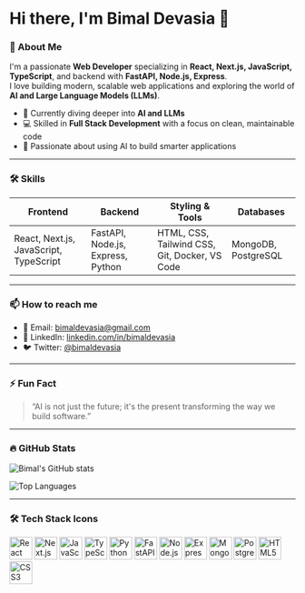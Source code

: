 

# Hi there, I'm Bimal Devasia 👋

### 🚀 About Me
I'm a passionate **Web Developer** specializing in **React, Next.js, JavaScript, TypeScript**, and backend with **FastAPI, Node.js, Express**.  
I love building modern, scalable web applications and exploring the world of **AI and Large Language Models (LLMs)**.

- 🌱 Currently diving deeper into **AI and LLMs**  
- 💻 Skilled in **Full Stack Development** with a focus on clean, maintainable code  
- 🎯 Passionate about using AI to build smarter applications  

---

### 🛠️ Skills

| Frontend               | Backend                | Styling & Tools       | Databases              |
|------------------------|------------------------|------------------------|------------------------|
| React, Next.js, JavaScript, TypeScript | FastAPI, Node.js, Express, Python | HTML, CSS, Tailwind CSS, Git, Docker, VS Code | MongoDB, PostgreSQL |

---

### 📫 How to reach me

- 📧 Email: bimaldevasia@gmail.com  
- 🔗 LinkedIn: [linkedin.com/in/bimaldevasia](https://www.linkedin.com/in/bimal-devasia-57838a279/)  
- 🐦 Twitter: [@bimaldevasia](https://twitter.com/bimaldevasia)  

---

### ⚡ Fun Fact

> “AI is not just the future; it's the present transforming the way we build software.”

---

### 🔥 GitHub Stats

![Bimal's GitHub stats](https://github-readme-stats.vercel.app/api?username=bimaldevasia&show_icons=true&theme=radical)

![Top Languages](https://github-readme-stats.vercel.app/api/top-langs/?username=bimaldevasia&layout=compact&theme=radical)

---

### 🛠️ Tech Stack Icons

<p>
  <img src="https://cdn.jsdelivr.net/gh/devicons/devicon/icons/react/react-original.svg" alt="React" width="40" height="40"/>
  <img src="https://cdn.jsdelivr.net/gh/devicons/devicon/icons/nextjs/nextjs-original.svg" alt="Next.js" width="40" height="40"/>
  <img src="https://cdn.jsdelivr.net/gh/devicons/devicon/icons/javascript/javascript-original.svg" alt="JavaScript" width="40" height="40"/>
  <img src="https://cdn.jsdelivr.net/gh/devicons/devicon/icons/typescript/typescript-original.svg" alt="TypeScript" width="40" height="40"/>
  <img src="https://cdn.jsdelivr.net/gh/devicons/devicon/icons/python/python-original.svg" alt="Python" width="40" height="40"/>
  <img src="https://cdn.jsdelivr.net/gh/devicons/devicon/icons/fastapi/fastapi-original.svg" alt="FastAPI" width="40" height="40"/>
  <img src="https://cdn.jsdelivr.net/gh/devicons/devicon/icons/nodejs/nodejs-original.svg" alt="Node.js" width="40" height="40"/>
  <img src="https://cdn.jsdelivr.net/gh/devicons/devicon/icons/express/express-original.svg" alt="Express" width="40" height="40"/>
  <img src="https://cdn.jsdelivr.net/gh/devicons/devicon/icons/mongodb/mongodb-original.svg" alt="MongoDB" width="40" height="40"/>
  <img src="https://cdn.jsdelivr.net/gh/devicons/devicon/icons/postgresql/postgresql-original.svg" alt="PostgreSQL" width="40" height="40"/>
  <img src="https://cdn.jsdelivr.net/gh/devicons/devicon/icons/html5/html5-original.svg" alt="HTML5" width="40" height="40"/>
  <img src="https://cdn.jsdelivr.net/gh/devicons/devicon/icons/css3/css3-original.svg" alt="CSS3" width="40" height="40"/>
</p>
